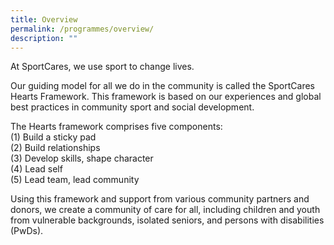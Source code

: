 ```yaml
---
title: Overview
permalink: /programmes/overview/
description: ""
---
```

At SportCares, we use sport to change lives. 

Our guiding model for all we do in the community is called the SportCares Hearts Framework. This framework is based on our experiences and global best practices in community sport and social development. 

The Hearts framework comprises five components:   
(1) Build a sticky pad  
(2) Build relationships  
(3) Develop skills, shape character  
(4) Lead self  
(5) Lead team, lead community

Using this framework and support from various community partners and donors, we create a community of care for all, including children and youth from vulnerable backgrounds, isolated seniors, and persons with disabilities (PwDs).